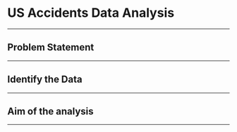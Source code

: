 # US Accidents Data Analysis
-----

## Problem Statement



-----

## Identify the Data



-----

## Aim of the analysis



-----